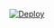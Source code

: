 [![Deploy](https://www.herokucdn.com/deploy/button.png)](https://dashboard.heroku.com/new?template=https://github.com/kgjkfsuigfdkfskg/lgjjffiskjf)  
